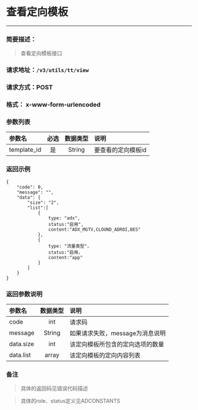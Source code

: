 
# 查看定向模板
---
### 简要描述：
> 查看定向模板接口

### 请求地址：```/v3/utils/tt/view```

### 请求方式：POST

### 格式： x-www-form-urlencoded

### 参数列表

|参数名 | 必选 | 数据类型 | 说明|
|:---   | :--: | :------: | :---|
|template_id|是|String|要查看的定向模板id|


### 返回示例
```
{
    "code": 0,
    "message": "",
    "data": {
        "size": "2",
        "list":[
            {
                type: "adx",
                status:"启用",
                content:"ADX_MGTV,CLOUND_ADROI,BES"
            },
            {
                type: "流量类型"，
                status:"启用，
                content:"app"
            }
        ]
    }
}
```

### 返回参数说明
参数名 | 数据类型 | 说明
:--    |   :--:   | :--
code|int|请求码
message|String|如果请求失败，message为消息说明
data.size|int|该定向模板所包含的定向选项的数量
data.list|array|该定向模板的定向内容列表

### 备注
>具体的返回码见错误代码描述

>具体的role、status定义见ADCONSTANTS
　
　
　